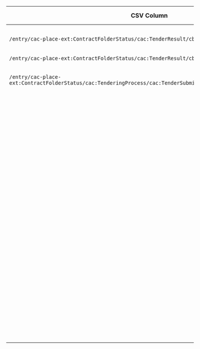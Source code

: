 | CSV Column           | Ontology Property | Entity Class | Rel. Entity Class | Subject Generation    | Join Condition | Datatype | Function Name | Function Output |
| --- | --- | --- | --- | --- | --- | --- | --- | --- |
|  | epo:hasProcurementScopeDevidedIntoLot | epo:Procedure | epo:Lot | ``http://data.europa.eu/a4g/resource/epo/procedure/codice_$(replace(/entry/id,'https://contrataciondelestado.es/sindicacion/licitacionesPerfilContratante/',''))`` | id==id |  |  |  |
| ``/entry/cac-place-ext:ContractFolderStatus/cac:TenderResult/cbc:AwardDate`` | epo:hasAwardDecisionDate | epo:LotAwardOutcome |  | ``http://data.europa.eu/a4g/resource/epo/lotAwardOutcome/codice_$(replace(/entry/id,'https://contrataciondelestado.es/sindicacion/licitacionesPerfilContratante/',''))`` |  | xsd:date |  |  |
|  | epo:describesLot | epo:LotAwardOutcome | epo:Lot | ``http://data.europa.eu/a4g/resource/epo/lotAwardOutcome/codice_$(replace(/entry/id,'https://contrataciondelestado.es/sindicacion/licitacionesPerfilContratante/',''))`` | id==id |  |  |  |
| ``/entry/cac-place-ext:ContractFolderStatus/cac:TenderResult/cbc:ReceivedTenderQuantity`` | epo:hasReceivedTenders | epo:SubmissionStatisticalInformation |  | ``http://data.europa.eu/a4g/resource/epo/submissionStatisticalInformation/codice_$(replace(/entry/id,'https://contrataciondelestado.es/sindicacion/licitacionesPerfilContratante/',''))`` |  | xsd:integer |  |  |
|  | epo:concernsSubmissionsForLot | epo:SubmissionStatisticalInformation | epo:Lot | ``http://data.europa.eu/a4g/resource/epo/submissionStatisticalInformation/codice_$(replace(/entry/id,'https://contrataciondelestado.es/sindicacion/licitacionesPerfilContratante/',''))`` | id==id |  |  |  |
| ``/entry/cac-place-ext:ContractFolderStatus/cac:TenderingProcess/cac:TenderSubmissionDeadlinePeriod/cbc:EndDate`` | epo:hasDispatchDate | epo:ResultNotice |  | ``http://data.europa.eu/a4g/resource/epo/resultNotice/codice_$(replace(/entry/id,'https://contrataciondelestado.es/sindicacion/licitacionesPerfilContratante/',''))`` |  | xsd:date |  |  |
|  | epo:refersToRole | epo:ResultNotice | epo:Buyer | ``http://data.europa.eu/a4g/resource/epo/resultNotice/codice_$(replace(/entry/id,'https://contrataciondelestado.es/sindicacion/licitacionesPerfilContratante/',''))`` | id==id |  |  |  |
|  | epo:refersToProcedure | epo:ResultNotice | epo:Procedure | ``http://data.europa.eu/a4g/resource/epo/resultNotice/codice_$(replace(/entry/id,'https://contrataciondelestado.es/sindicacion/licitacionesPerfilContratante/',''))`` | id==id |  |  |  |
|  | epo:usesTechnique | epo:Procedure | epo:FrameworkAgreementTechniqueUsage | ``http://data.europa.eu/a4g/resource/epo/procedure/frameworkAgreementTechniqueUsage/codice_$(replace(/entry/id,'https://contrataciondelestado.es/sindicacion/licitacionesPerfilContratante/',''))`` | id==id |  |  |  |
|  | epo:hasProcedureType | epo:Procedure | skos:Concept | ``http://data.europa.eu/a4g/resource/epo/procedure/codice_$(replace(/entry/id,'https://contrataciondelestado.es/sindicacion/licitacionesPerfilContratante/',''))`` |  |  | procedureType() | OP_DATPRO: <http://publications.europa.eu/resource/authority/procurement-procedure-type/OP_DATPRO> <br> comp-dial: <http://publications.europa.eu/resource/authority/procurement-procedure-type/comp-dial> <br> comp-tend: <http://publications.europa.eu/resource/authority/procurement-procedure-type/comp-tend> <br> innovation: <http://publications.europa.eu/resource/authority/procurement-procedure-type/innovation> <br> neg-w-call: <http://publications.europa.eu/resource/authority/procurement-procedure-type/neg-w-call> <br> neg-wo-call: <http://publications.europa.eu/resource/authority/procurement-procedure-type/neg-wo-call> <br> open: <http://publications.europa.eu/resource/authority/procurement-procedure-type/open> <br> oth-mult: <http://publications.europa.eu/resource/authority/procurement-procedure-type/oth-mult> <br> oth-single: <http://publications.europa.eu/resource/authority/procurement-procedure-type/oth-single> <br> restricted: <http://publications.europa.eu/resource/authority/procurement-procedure-type/restricted> |
